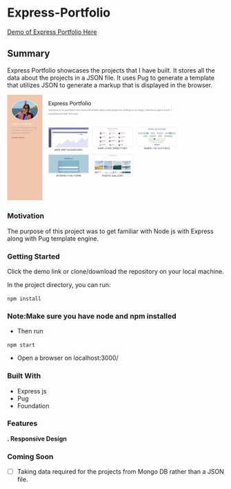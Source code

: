 # Express-Portfolio

[Demo of Express Portfolio Here](https://express-portfolio1.herokuapp.com/)

## Summary 

Express Portfolio showcases the projects that I have built. It stores all the data about the projects in a
JSON file. It uses Pug to generate a template that utilizes JSON to generate a markup that is displayed in the browser.

![](/express-portfolio.png)

### Motivation
The purpose of this project was to get familiar with Node js with Express along with Pug template engine.

### Getting Started 
Click the demo link or clone/download the repository on your local machine.

In the project directory, you can run:

`npm install`

### Note:Make sure you have node and npm installed

* Then run
 
 `npm start`

* Open a browser on localhost:3000/


### Built With
* Express js
* Pug
* Foundation 

### Features
**. Responsive Design**


### Coming Soon 
- [ ] Taking data required for the projects from Mongo DB rather than a JSON file.
